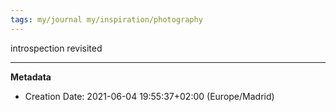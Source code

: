 ```yaml
---
tags: my/journal my/inspiration/photography
---
```

introspection revisited

---
**Metadata**
- Creation Date: 2021-06-04 19:55:37+02:00 (Europe/Madrid)
